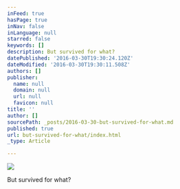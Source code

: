 ```yaml
---
inFeed: true
hasPage: true
inNav: false
inLanguage: null
starred: false
keywords: []
description: But survived for what?
datePublished: '2016-03-30T19:30:24.120Z'
dateModified: '2016-03-30T19:30:11.508Z'
authors: []
publisher:
  name: null
  domain: null
  url: null
  favicon: null
title: ''
author: []
sourcePath: _posts/2016-03-30-but-survived-for-what.md
published: true
url: but-survived-for-what/index.html
_type: Article

---
```

![](https://the-grid-user-content.s3-us-west-2.amazonaws.com/ec9caf30-4d6d-4d10-ab3c-63e9ac7a14d7.jpg)

But survived for what?